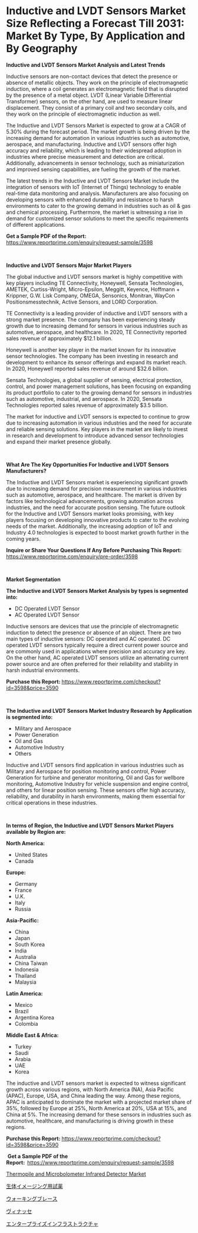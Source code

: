 <p><h1>Inductive and LVDT Sensors Market Size Reflecting a Forecast Till 2031: Market By Type, By Application and By Geography</h1></p><p><strong>Inductive and LVDT Sensors Market Analysis and Latest Trends</strong></p>
<p><p>Inductive sensors are non-contact devices that detect the presence or absence of metallic objects. They work on the principle of electromagnetic induction, where a coil generates an electromagnetic field that is disrupted by the presence of a metal object. LVDT (Linear Variable Differential Transformer) sensors, on the other hand, are used to measure linear displacement. They consist of a primary coil and two secondary coils, and they work on the principle of electromagnetic induction as well.</p><p>The Inductive and LVDT Sensors Market is expected to grow at a CAGR of 5.30% during the forecast period. The market growth is being driven by the increasing demand for automation in various industries such as automotive, aerospace, and manufacturing. Inductive and LVDT sensors offer high accuracy and reliability, which is leading to their widespread adoption in industries where precise measurement and detection are critical. Additionally, advancements in sensor technology, such as miniaturization and improved sensing capabilities, are fueling the growth of the market.</p><p>The latest trends in the Inductive and LVDT Sensors Market include the integration of sensors with IoT (Internet of Things) technology to enable real-time data monitoring and analysis. Manufacturers are also focusing on developing sensors with enhanced durability and resistance to harsh environments to cater to the growing demand in industries such as oil & gas and chemical processing. Furthermore, the market is witnessing a rise in demand for customized sensor solutions to meet the specific requirements of different applications.</p></p>
<p><strong>Get a Sample PDF of the Report:&nbsp;</strong> <a href="https://www.reportprime.com/enquiry/request-sample/3598">https://www.reportprime.com/enquiry/request-sample/3598</a></p>
<p>&nbsp;</p>
<p><strong>Inductive and LVDT Sensors Major Market Players</strong></p>
<p><p>The global inductive and LVDT sensors market is highly competitive with key players including TE Connectivity, Honeywell, Sensata Technologies, AMETEK, Curtiss-Wright, Micro-Epsilon, Meggitt, Keyence, Hoffmann + Krippner, G.W. Lisk Company, OMEGA, Sensonics, Monitran, WayCon Positionsmesstechnik, Active Sensors, and LORD Corporation. </p><p>TE Connectivity is a leading provider of inductive and LVDT sensors with a strong market presence. The company has been experiencing steady growth due to increasing demand for sensors in various industries such as automotive, aerospace, and healthcare. In 2020, TE Connectivity reported sales revenue of approximately $12.1 billion.</p><p>Honeywell is another key player in the market known for its innovative sensor technologies. The company has been investing in research and development to enhance its sensor offerings and expand its market reach. In 2020, Honeywell reported sales revenue of around $32.6 billion.</p><p>Sensata Technologies, a global supplier of sensing, electrical protection, control, and power management solutions, has been focusing on expanding its product portfolio to cater to the growing demand for sensors in industries such as automotive, industrial, and aerospace. In 2020, Sensata Technologies reported sales revenue of approximately $3.5 billion.</p><p>The market for inductive and LVDT sensors is expected to continue to grow due to increasing automation in various industries and the need for accurate and reliable sensing solutions. Key players in the market are likely to invest in research and development to introduce advanced sensor technologies and expand their market presence globally.</p></p>
<p>&nbsp;</p>
<p><strong>What Are The Key Opportunities For Inductive and LVDT Sensors Manufacturers?</strong></p>
<p><p>The Inductive and LVDT Sensors market is experiencing significant growth due to increasing demand for precision measurement in various industries such as automotive, aerospace, and healthcare. The market is driven by factors like technological advancements, growing automation across industries, and the need for accurate position sensing. The future outlook for the Inductive and LVDT Sensors market looks promising, with key players focusing on developing innovative products to cater to the evolving needs of the market. Additionally, the increasing adoption of IoT and Industry 4.0 technologies is expected to boost market growth further in the coming years.</p></p>
<p><strong>Inquire or Share Your Questions If Any Before Purchasing This Report:</strong> <a href="https://www.reportprime.com/enquiry/pre-order/3598">https://www.reportprime.com/enquiry/pre-order/3598</a></p>
<p>&nbsp;</p>
<p><strong>Market Segmentation</strong></p>
<p><strong>The Inductive and LVDT Sensors Market Analysis by types is segmented into:</strong></p>
<p><ul><li>DC Operated LVDT Sensor</li><li>AC Operated LVDT Sensor</li></ul></p>
<p><p>Inductive sensors are devices that use the principle of electromagnetic induction to detect the presence or absence of an object. There are two main types of inductive sensors: DC operated and AC operated. DC operated LVDT sensors typically require a direct current power source and are commonly used in applications where precision and accuracy are key. On the other hand, AC operated LVDT sensors utilize an alternating current power source and are often preferred for their reliability and stability in harsh industrial environments.</p></p>
<p><strong>Purchase this Report:&nbsp;</strong><a href="https://www.reportprime.com/checkout?id=3598&price=3590">https://www.reportprime.com/checkout?id=3598&price=3590</a></p>
<p>&nbsp;</p>
<p><strong>The Inductive and LVDT Sensors Market Industry Research by Application is segmented into:</strong></p>
<p><ul><li>Military and Aerospace</li><li>Power Generation</li><li>Oil and Gas</li><li>Automotive Industry</li><li>Others</li></ul></p>
<p><p>Inductive and LVDT sensors find application in various industries such as Military and Aerospace for position monitoring and control, Power Generation for turbine and generator monitoring, Oil and Gas for wellbore monitoring, Automotive Industry for vehicle suspension and engine control, and others for linear position sensing. These sensors offer high accuracy, reliability, and durability in harsh environments, making them essential for critical operations in these industries.</p></p>
<p>&nbsp;</p>
<p><strong>In terms of Region, the Inductive and LVDT Sensors Market Players available by Region are:</strong></p>
<p>
    <p> <strong> North America: </strong>
        <ul>
            <li>United States</li>
            <li>Canada</li>
        </ul>
        </p> 
    <p> <strong> Europe: </strong>
        <ul>
            <li>Germany</li>
            <li>France</li>
            <li>U.K.</li>
            <li>Italy</li>
            <li>Russia</li>
        </ul>
        </p> 
    <p> <strong> Asia-Pacific: </strong>
        <ul>
            <li>China</li>
            <li>Japan</li>
            <li>South Korea</li>
            <li>India</li>
            <li>Australia</li>
            <li>China Taiwan</li>
            <li>Indonesia</li>
            <li>Thailand</li>
            <li>Malaysia</li>
        </ul>
        </p> 
    <p> <strong> Latin America: </strong>
        <ul>
            <li>Mexico</li>
            <li>Brazil</li>
            <li>Argentina Korea</li>
            <li>Colombia</li>
        </ul>
        </p> 
    <p> <strong> Middle East & Africa: </strong>
        <ul>
            <li>Turkey</li>
            <li>Saudi</li>
            <li>Arabia</li>
            <li>UAE</li>
            <li>Korea</li>
        </ul>
    </p>
    </p>
<p><p>The inductive and LVDT sensors market is expected to witness significant growth across various regions, with North America (NA), Asia Pacific (APAC), Europe, USA, and China leading the way. Among these regions, APAC is anticipated to dominate the market with a projected market share of 35%, followed by Europe at 25%, North America at 20%, USA at 15%, and China at 5%. The increasing demand for these sensors in industries such as automotive, healthcare, and manufacturing is driving growth in these regions.</p></p>
<p><strong>Purchase this Report: </strong><a href="https://www.reportprime.com/checkout?id=3598&price=3590">https://www.reportprime.com/checkout?id=3598&price=3590</a></p>
<p>&nbsp;<strong>Get a Sample PDF of the Report:&nbsp;&nbsp;</strong><a href="https://www.reportprime.com/enquiry/request-sample/3598">https://www.reportprime.com/enquiry/request-sample/3598</a></p>
<p><strong></strong></p>
<p><p><a href="https://github.com/Sherrillcrooksxa8i18ucf2m/Market-Research-Report-List-1/blob/main/thermopile-and-microbolometer-infrared-detector-market.md">Thermopile and Microbolometer Infrared Detector Market</a></p><p><a href="https://github.com/Calvi3ynJerde867/Market-Research-Report-List-1/blob/main/137746414492.md">生体イメージング用試薬</a></p><p><a href="https://medium.com/@evans21bill/%E6%AD%A9%E8%A1%8C%E3%83%96%E3%83%AC%E3%83%BC%E3%82%B9%E5%B8%82%E5%A0%B4-2031%E5%B9%B4%E3%81%BE%E3%81%A7%E3%81%AE%E3%83%88%E3%83%AC%E3%83%B3%E3%83%89-%E4%BA%88%E6%B8%AC-%E7%AB%B6%E4%BA%89%E5%88%86%E6%9E%90-d9ac9044ad0c">ウォーキングブレース</a></p><p><a href="https://medium.com/@santosuigrtley997836/%E3%83%93%E3%83%8A%E3%82%B9%E5%B8%82%E5%A0%B4%E3%83%A1%E3%83%88%E3%83%AA%E3%82%AF%E3%82%B9%E3%81%AE%E3%83%87%E3%82%B3%E3%83%BC%E3%83%89-%E5%B8%82%E5%A0%B4%E3%82%B7%E3%82%A7%E3%82%A2-%E3%83%88%E3%83%AC%E3%83%B3%E3%83%89-%E3%81%8A%E3%82%88%E3%81%B3%E6%88%90%E9%95%B7%E3%83%91%E3%82%BF%E3%83%BC%E3%83%B3-7186e3a2adba">ヴィナッセ</a></p><p><a href="https://github.com/JacksonWiza1924/Market-Research-Report-List-1/blob/main/446445514493.md">エンタープライズインフラストラクチャ</a></p></p>
